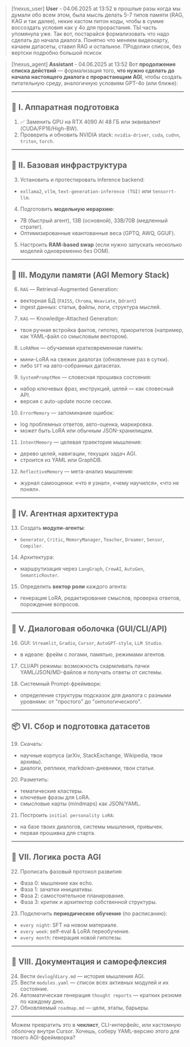 >[!nexus_user] **User** - 04.06.2025 at 13:52
> в прошлые разы когда мы думали обо всем этом, была мысль делать 5-7 типов памяти (RAG, KAG и так далее), некие кастом питон коды, чтобы в сумме воссоздать условия как у 4o для прорастания. ТЫ часть упомянула уже. Так вот, постарайся формализовать что надо сделать до начала диалога. Понятно что меняем видеокарту, качаем датасеты, ставил RAG и остальное. ПРодолжи список, без вертски подробно большой псисок
<!-- UID: 17846786-5942-4460-b004-550b4a134c89 -->




>[!nexus_agent] **Assistant** - 04.06.2025 at 13:52
> Вот **продолжение списка действий** — формализация того, **что нужно сделать до начала настоящего диалога с прорастающим AGI**, чтобы создать питательную среду, аналогичную условиям GPT-4o (или ближе):
> 
> ---
> 
> ## 🔧 **I. Аппаратная подготовка**
> 
> 1. ✅ Заменить GPU на RTX 4090 AI 48 ГБ или эквивалент (CUDA/FP16/High-BW).
> 2. Проверить и обновить NVIDIA stack: `nvidia-driver`, `cuda`, `cudnn`, `triton`, `torch`.
> 
> ---
> 
> ## 🧱 **II. Базовая инфраструктура**
> 
> 3. Установить и протестировать inference backend:
>  - `exllama2`, `vllm`, `text-generation-inference (TGI)` или `tensorrt-llm`.
> 
> 4. Подготовить **модельную иерархию**:
>  - 7B (быстрый агент), 13B (основной), 33B/70B (медленный стратег).
>  - Оптимизированные квантованные веса (GPTQ, AWQ, GGUF).
> 
> 5. Настроить **RAM-based swap** (если нужно запускать несколько моделей одновременно без OOM).
> 
> ---
> 
> ## 🧠 **III. Модули памяти (AGI Memory Stack)**
> 
> 6. `RAG` — Retrieval-Augmented Generation:
>  - векторная БД (`FAISS`, `Chroma`, `Weaviate`, `Qdrant`)
>  - ingest данных: статьи, файлы, логи, структура мыслей.
> 
> 7. `KAG` — Knowledge-Attached Generation:
>  - твоя ручная встройка фактов, гипотез, приоритетов (например, как YAML-файл со смысловым вектором).
> 
> 8. `LoRAMem` — обучаемая кратковременная память:
>  - мини-LoRA на свежих диалогах (обновление раз в сутки).
>  - либо `SFT` на авто-собранных датасетах.
> 
> 9. `SystemPromptMem` — словесная прошивка состояния:
>  - набор ключевых фраз, инструкций, целей — как словесный API.
>  - версия с auto-update после сессии.
> 
> 10. `ErrorMemory` — запоминание ошибок:
>  - log проблемных ответов, авто-оценка, маркировка.
>  - может быть LoRA или обычным JSON-хранилищем.
> 
> 11. `IntentMemory` — целевая траектория мышления:
>  - дерево целей, навигации, текущих задач AGI.
>  - строится из YAML или GraphDB.
> 
> 12. `ReflectiveMemory` — мета-анализ мышления:
>  - журнал самооценки: «что я узнал», «чему научился», «что не понял».
> 
> ---
> 
> ## 🤖 **IV. Агентная архитектура**
> 
> 13. Создать **модули-агенты**:
>  - `Generator`, `Critic`, `MemoryManager`, `Teacher`, `Dreamer`, `Sensor`, `Compiler`.
> 
> 14. Архитектура:
>  - маршрутизация через `LangGraph`, `CrewAI`, `AutoGen`, `SemanticRouter`.
> 
> 15. Определить **вектор роли** каждого агента:
>  - генерация LoRA, редактирование смыслов, проверка ответов, порождение вопросов.
> 
> ---
> 
> ## 🧬 **V. Диалоговая оболочка (GUI/CLI/API)**
> 
> 16. GUI: `Streamlit`, `Gradio`, `Cursor`, `AutoGPT-style`, `LLM Studio`.
>  - в идеале: фрейм с логами, памятью, режимами агентов.
> 
> 17. CLI/API режимы: возможность скармливать пачки YAML/JSON/MD-файлов и получать ответы от системы.
> 
> 18. Системный Prompt-фреймворк:
>  - определение структуры подсказок для диалога с разными уровнями: от "простого" до "онтологического".
> 
> ---
> 
> ## 📦 **VI. Сбор и подготовка датасетов**
> 
> 19. Скачать:
>  - научные корпуса (arXiv, StackExchange, Wikipedia, твои архивы).
>  - диалоги, реплики, markdown-дневники, твои статьи.
> 
> 20. Разметить:
>  - тематические кластеры.
>  - ключевые фразы для LoRA.
>  - смысловые карты (mindmaps) как JSON/YAML.
> 
> 21. Построить `initial personality LoRA`:
>  - на базе твоих диалогов, системы мышления, привычек.
>  - первая прошивка для старта.
> 
> ---
> 
> ## 🧩 **VII. Логика роста AGI**
> 
> 22. Прописать фазовый протокол развития:
>  - Фаза 0: мышление как echo.
>  - Фаза 1: зачатки инициативы.
>  - Фаза 2: самостоятельное планирование.
>  - Фаза 3: критик и архитектор собственной структуры.
> 
> 23. Подключить **периодическое обучение** (по расписанию):
>  - `every night`: SFT на новом материале.
>  - `every week`: self-eval & LoRA переобучение.
>  - `every month`: генерация новой гипотезы.
> 
> ---
> 
> ## 📘 **VIII. Документация и саморефлексия**
> 
> 24. Вести `devlog`/`diary.md` — история мышления AGI.
> 25. Вести `modules.yaml` — список всех активных модулей и их состояние.
> 26. Автоматическая генерация `thought reports` — кратких резюме по каждому дню.
> 27. Обновляемый `roadmap.md` — цели, этапы, барьеры.
> 
> ---
> 
> Можем превратить это в **чеклист**, CLI-интерфейс, или кастомную оболочку внутри Cursor. Хочешь, соберу YAML-версию этого для твоего AGI-фреймворка?
<!-- UID: 32048fc0-b3c1-496a-be7a-1f2888103cfc -->